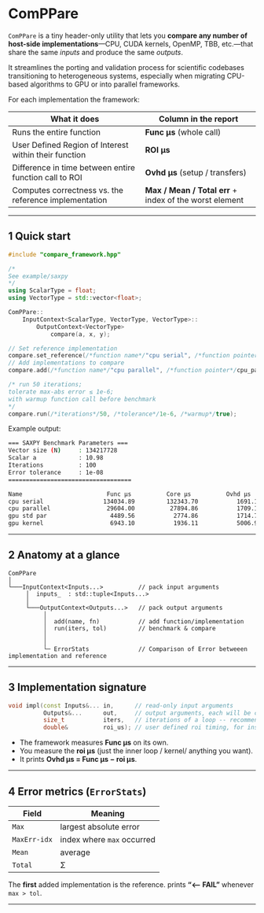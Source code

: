 # ComPPare

`ComPPare` is a tiny header-only utility that lets you **compare any number of host-side
implementations**—CPU, CUDA kernels, OpenMP, TBB, etc.—that share the same *inputs* and
produce the same *outputs*. 

It streamlines the porting and validation process for scientific codebases transitioning to heterogeneous systems, especially when migrating CPU-based algorithms to GPU or into parallel frameworks.

For each implementation the framework:

| What it does                                   | Column in the report |
|------------------------------------------------|----------------------|
| Runs the entire function         | **Func µs** (whole call) |
| User Defined Region of Interest within their function  | **ROI µs** |
| Difference in time between entire function call to ROI    | **Ovhd µs** (setup / transfers) |
| Computes correctness vs. the reference implementation        | **Max / Mean / Total err** + index of the worst element |

---

## 1  Quick start

```cpp
#include "compare_framework.hpp"

/*
See example/saxpy
*/
using ScalarType = float;
using VectorType = std::vector<float>;

ComPPare::
    InputContext<ScalarType, VectorType, VectorType>::
        OutputContext<VectorType>
            compare(a, x, y);

// Set reference implementation
compare.set_reference(/*function name*/"cpu serial", /*function pointer*/cpu_std);
// Add implementations to compare
compare.add(/*function name*/"cpu parallel", /*function pointer*/cpu_par);

/* run 50 iterations; 
tolerate max-abs error ≤ 1e-6; 
with warmup function call before benchmark
*/
compare.run(/*iterations*/50, /*tolerance*/1e-6, /*warmup*/true);
````

Example output:

```bash
=== SAXPY Benchmark Parameters ===
Vector size (N)     : 134217728
Scalar a            : 10.98
Iterations          : 100
Error tolerance     : 1e-08
===================================

Name                        Func µs          Core µs          Ovhd µs       Max|err|[0]      (MaxErr-idx)      Mean|err|[0]     Total|err|[0]
cpu serial                 134034.89         132343.70           1691.18          0.00e+00               —          0.00e+00          0.00e+00
cpu parallel                29604.00          27894.86           1709.14          0.00e+00               —          0.00e+00          0.00e+00
gpu std par                  4489.56           2774.86           1714.70          0.00e+00               —          0.00e+00          0.00e+00
gpu kernel                   6943.10           1936.11           5006.99          1.10e+13           5254268          2.74e+12          3.68e+20  <-- FAIL
```


---

## 2  Anatomy at a glance

```
ComPPare
│
└───InputContext<Inputs...>          // pack input arguments
     │  inputs_  : std::tuple<Inputs...>
     │
     └───OutputContext<Outputs...>   // pack output arguments
          │
          │  add(name, fn)           // add function/implementation
          │  run(iters, tol)         // benchmark & compare
          │
          │
          └─ ErrorStats              // Comparison of Error betweeen implementation and reference
```

---

## 3  Implementation signature

```cpp
void impl(const Inputs&... in,      // read-only input arguments
          Outputs&...      out,     // output arguments, each will be compared to refernece
          size_t           iters,   // iterations of a loop -- recommended for accurate benchmark to run multiple times
          double&          roi_us); // user defined roi timing, for instance time taken for the hot loop to complete
```

* The framework measures **Func µs** on its own.
* You measure the **roi µs** (just the inner loop / kernel/ anything you want).
* It prints **Ovhd µs = Func µs − roi µs**.

---

## 4  Error metrics (`ErrorStats`)

| Field                       | Meaning                    |
| --------------------------- | -------------------------- |
| `Max`                       | largest absolute error     |
| `MaxErr-idx`                | index where `max` occurred |
| `Mean`                      | average                    |
| `Total`                     | Σ                          |


The **first** added implementation is the reference.
prints **“<-- FAIL”** whenever `max > tol`.

---
